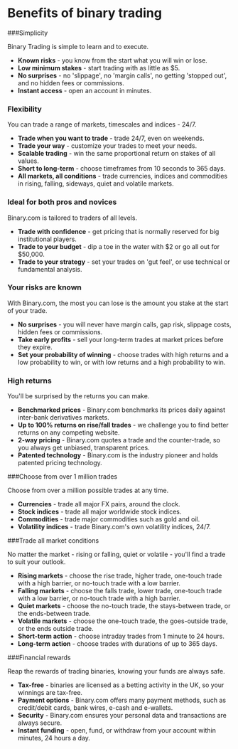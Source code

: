 # Benefits of binary trading

###Simplicity

Binary Trading is simple to learn and to execute.

- **Known risks** - you know from the start what you will win or lose.
- **Low minimum stakes** - start trading with as little as $5.
- **No surprises** - no 'slippage', no 'margin calls', no getting 'stopped out', and no hidden fees or commissions.
- **Instant access** - open an account in minutes.

### Flexibility

You can trade a range of markets, timescales and indices - 24/7.

- **Trade when you want to trade** - trade 24/7, even on weekends.
- **Trade your way** - customize your trades to meet your needs.
- **Scalable trading** - win the same proportional return on stakes of all values.
- **Short to long-term** - choose timeframes from 10 seconds to 365 days.
- **All markets, all conditions** - trade currencies, indices and commodities in rising, falling, sideways, quiet and volatile markets.

### Ideal for both pros and novices

Binary.com is tailored to traders of all levels.

- **Trade with confidence** - get pricing that is normally reserved for big institutional players.
- **Trade to your budget** - dip a toe in the water with $2 or go all out for $50,000.
- **Trade to your strategy** - set your trades on 'gut feel', or use technical or fundamental analysis.

### Your risks are known

With Binary.com, the most you can lose is the amount you stake at the start of your trade.

- **No surprises** - you will never have margin calls, gap risk, slippage costs, hidden fees or commissions.
- **Take early profits** - sell your long-term trades at market prices before they expire.
- **Set your probability of winning** - choose trades with high returns and a low probability to win, or with low returns and a high probability to win.

### High returns

You'll be surprised by the returns you can make.

- **Benchmarked prices** - Binary.com benchmarks its prices daily against inter-bank derivatives markets.
- **Up to 100% returns on rise/fall trades** - we challenge you to find better returns on any competing website.
- **2-way pricing** - Binary.com quotes a trade and the counter-trade, so you always get unbiased, transparent prices.
- **Patented technology** - Binary.com is the industry pioneer and holds patented pricing technology.

###Choose from over 1 million trades

Choose from over a million possible trades at any time.

- **Currencies** - trade all major FX pairs, around the clock.
- **Stock indices** - trade all major worldwide stock indices.
- **Commodities** - trade major commodities such as gold and oil.
- **Volatility indices** - trade Binary.com's own volatility indices, 24/7.

###Trade all market conditions

No matter the market - rising or falling, quiet or volatile - you'll find a trade to suit your outlook.

- **Rising markets** - choose the rise trade, higher trade, one-touch trade with a high barrier, or no-touch trade with a low barrier.
- **Falling markets** - choose the falls trade, lower trade, one-touch trade with a low barrier, or no-touch trade with a high barrier.
- **Quiet markets** - choose the no-touch trade, the stays-between trade, or the ends-between trade.
- **Volatile markets** - choose the one-touch trade, the goes-outside trade, or the ends outside trade.
- **Short-term action** - choose intraday trades from 1 minute to 24 hours.
- **Long-term action** - choose trades with durations of up to 365 days.

###Financial rewards

Reap the rewards of trading binaries, knowing your funds are always safe.

- **Tax-free** - binaries are licensed as a betting activity in the UK, so your winnings are tax-free.
- **Payment options** - Binary.com offers many payment methods, such as credit/debit cards, bank wires, e-cash and e-wallets.
- **Security** - Binary.com ensures your personal data and transactions are always secure.
- **Instant funding** - open, fund, or withdraw from your account within minutes, 24 hours a day.
